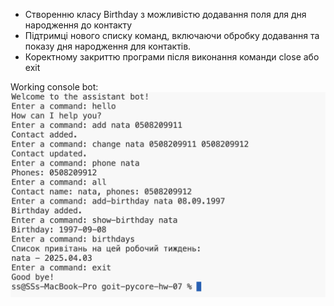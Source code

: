 - Створенню класу Birthday з можливістю додавання поля для дня народження до контакту
- Підтримці нового списку команд, включаючи обробку додавання та показу дня народження для контактів.
- Коректному закриттю програми після виконання команди close або exit

Working console bot:
![Screenshot 2025-03-30 at 22.18.55](Screenshot%202025-03-30%20at%2022.18.55.png)